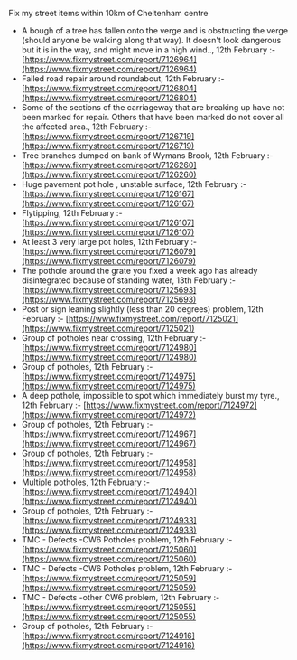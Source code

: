 Fix my street items within 10km of Cheltenham centre

<!-- fix_marker starts -->

- A bough of a tree has fallen onto the verge and is obstructing the verge (should anyone be walking along that way). It doesn't look dangerous but it is in the way, and might move in a high wind.., 12th February :- [https://www.fixmystreet.com/report/7126964](https://www.fixmystreet.com/report/7126964)
- Failed road repair around roundabout, 12th February :- [https://www.fixmystreet.com/report/7126804](https://www.fixmystreet.com/report/7126804)
- Some of the sections of the carriageway that are breaking up have not been marked for repair. Others that have been marked do not cover all the affected area., 12th February :- [https://www.fixmystreet.com/report/7126719](https://www.fixmystreet.com/report/7126719)
- Tree branches dumped on bank of Wymans Brook, 12th February :- [https://www.fixmystreet.com/report/7126260](https://www.fixmystreet.com/report/7126260)
- Huge pavement pot hole , unstable surface, 12th February :- [https://www.fixmystreet.com/report/7126167](https://www.fixmystreet.com/report/7126167)
- Flytipping, 12th February :- [https://www.fixmystreet.com/report/7126107](https://www.fixmystreet.com/report/7126107)
- At least 3 very large pot holes, 12th February :- [https://www.fixmystreet.com/report/7126079](https://www.fixmystreet.com/report/7126079)
- The pothole around the grate you fixed a week ago has already disintegrated because of standing water, 13th February :- [https://www.fixmystreet.com/report/7125693](https://www.fixmystreet.com/report/7125693)
- Post or sign leaning slightly (less than 20 degrees) problem, 12th February :- [https://www.fixmystreet.com/report/7125021](https://www.fixmystreet.com/report/7125021)
- Group of potholes near crossing, 12th February :- [https://www.fixmystreet.com/report/7124980](https://www.fixmystreet.com/report/7124980)
- Group of potholes, 12th February :- [https://www.fixmystreet.com/report/7124975](https://www.fixmystreet.com/report/7124975)
- A deep pothole, impossible to spot which immediately burst my tyre., 12th February :- [https://www.fixmystreet.com/report/7124972](https://www.fixmystreet.com/report/7124972)
- Group of potholes, 12th February :- [https://www.fixmystreet.com/report/7124967](https://www.fixmystreet.com/report/7124967)
- Group of potholes, 12th February :- [https://www.fixmystreet.com/report/7124958](https://www.fixmystreet.com/report/7124958)
- Multiple potholes, 12th February :- [https://www.fixmystreet.com/report/7124940](https://www.fixmystreet.com/report/7124940)
- Group of potholes, 12th February :- [https://www.fixmystreet.com/report/7124933](https://www.fixmystreet.com/report/7124933)
- TMC - Defects -CW6 Potholes  problem, 12th February :- [https://www.fixmystreet.com/report/7125060](https://www.fixmystreet.com/report/7125060)
- TMC - Defects -CW6 Potholes  problem, 12th February :- [https://www.fixmystreet.com/report/7125059](https://www.fixmystreet.com/report/7125059)
- TMC - Defects -other CW6 problem, 12th February :- [https://www.fixmystreet.com/report/7125055](https://www.fixmystreet.com/report/7125055)
- Group of potholes, 12th February :- [https://www.fixmystreet.com/report/7124916](https://www.fixmystreet.com/report/7124916)

<!-- fix_marker ends -->